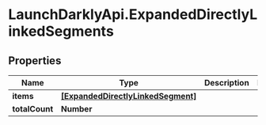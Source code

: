 # LaunchDarklyApi.ExpandedDirectlyLinkedSegments

## Properties

Name | Type | Description | Notes
------------ | ------------- | ------------- | -------------
**items** | [**[ExpandedDirectlyLinkedSegment]**](ExpandedDirectlyLinkedSegment.md) |  | 
**totalCount** | **Number** |  | 


